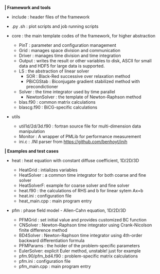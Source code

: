 
**| Framework and tools** 

- include : header files of the framework
- .py .sh  : plot scripts and job running scripts

- core : the main template codes of the framework, for higher abstraction 
  - PinT   : parameter and configuration management 
  - Grid   : manages space division and communication 
  - Driver : manages time division and time integration
  - Output : writes the result or other variables to disk, ASCII for small data and HDF5 for large data is supported.
  - LS     : the abstraction of linear solver
    - SOR       : Black-Red successive over relaxation method 
    - PBiCGStab : Biconjugate gradient stabilized method with precondictioner
  - Solver : the time integrator used by time parallel
    - NewtonSolver : the template of Newton-Raphson method
  - blas.f90   : common matrix calculations  
  - blascg.f90 : BiCG-specific calculations

- utils
  - util1d/2d/3d.f90 : fortran source file for multi-dimension data manipulation 
  - Monitor : A wrapper of PMLib for performance measurement
  - ini.c   : .INI parser from https://github.com/benhoyt/inih  


**| Examples and test cases**  

- heat : heat equation with constant diffuse coefficient, 1D/2D/3D
  - HeatGrid   : intializes variables
  - HeatSolver : a common time integrator for both coarse and fine solver 
  - HeatSolverF: example for coarse solver and fine solver
  - heat.f90   : the calculations of RHS and b for linear sytem Ax=b 
  - heat.ini   : configuration file
  - heat_main.cpp : main program entry


- pfm : phase field model - Allen-Cahn equation, 1D/2D/3D 
  - PFMGrid    : set initial value and provides customized BC function 
  - CNSolver   : Newton-Raphson time integrator using Crank-Nicolson finite difference method 
  - BD4Solver  : Newton-Raphson time integrator using 4th-order backward differentiation formula 
  - PFMParams  : the holder of the problem-specific parameters 
  - EulerSolver: explicit Euler method, unstable! just for example 
  - pfm.90/pfm_bd4.f90 : problem-specific matrix calculations
  - pfm.ini    : configuration file
  - pfm_main.cpp : main program entry

